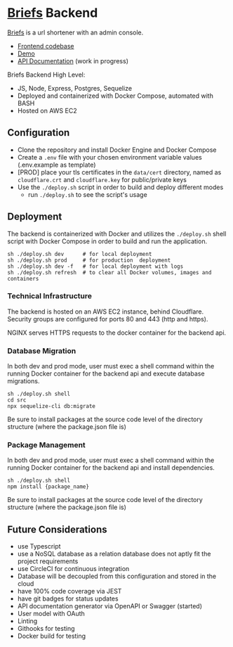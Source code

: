 # [Briefs](https://make.briefs.link) Backend

[Briefs](https://make.briefs.link) is a url shortener with an admin console.
- [Frontend codebase](https://github.com/benjaminykim/briefs-website)
- [Demo](https://make.briefs.link)
- [API Documentation](https://briefs.link/docs) (work in progress)

Briefs Backend High Level:
- JS, Node, Express, Postgres, Sequelize
- Deployed and containerized with Docker Compose, automated with BASH
- Hosted on AWS EC2

## Configuration
- Clone the repository and install Docker Engine and Docker Compose
- Create a `.env` file with your chosen environment variable values (.env.example as template)
- [PROD] place your tls certificates in the `data/cert` directory, named as `cloudflare.crt` and `cloudflare.key` for public/private keys
- Use the `./deploy.sh` script in order to build and deploy different modes
  - run `./deploy.sh` to see the script's usage

## Deployment

The backend is containerized with Docker and utilizes the `./deploy.sh` shell script with Docker Compose in order to
build and run the application.

```
sh ./deploy.sh dev      # for local deployment
sh ./deploy.sh prod     # for production  deployment
sh ./deploy.sh dev -f   # for local deployment with logs
sh ./deploy.sh refresh  # to clear all Docker volumes, images and containers
```

### Technical Infrastructure

The backend is hosted on an AWS EC2 instance, behind Cloudflare. Security groups are configured for ports 80 and 443 (http and https).

NGINX serves HTTPS requests to the docker container for the backend api.

### Database Migration

In both dev and prod mode, user must exec a shell command within the running Docker container for the backend api and execute database migrations.

```
sh ./deploy.sh shell
cd src
npx sequelize-cli db:migrate
```

Be sure to install packages at the source code level of the directory structure (where the package.json file is)

### Package Management

In both dev and prod mode, user must exec a shell command within the running Docker container for the backend api and install dependencies.

```
sh ./deploy.sh shell
npm install {package_name}
```

Be sure to install packages at the source code level of the directory structure (where the package.json file is)

## Future Considerations

- use Typescript
- use a NoSQL database as a relation database does not aptly fit the project requirements
- use CircleCI for continuous integration
- Database will be decoupled from this configuration and stored in the cloud
- have 100% code coverage via JEST
- have git badges for status updates
- API documentation generator via OpenAPI or Swagger (started)
- User model with OAuth
- Linting
- Githooks for testing
- Docker build for testing
